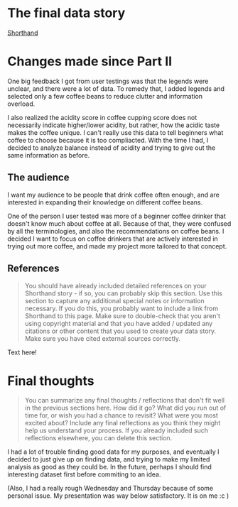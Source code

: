 <!-- | [home page](https://cmustudent.github.io/tswd-portfolio-templates/) | [visualizing debt](visualizing-government-debt) | [critique by design](critique-by-design) | [final project I](final-project-part-one) | [final project II](final-project-part-two) | [final project III](final-project-part-three) | -->

# The final data story

[Shorthand](https://carnegiemellon.shorthandstories.com/a-guide-to-choose-your-next-coffee-bean/index.html)


# Changes made since Part II

One big feedback I got from user testings was that the legends were unclear, and there were a lot of data. To remedy that, I added legends and selected only a few coffee beans to reduce clutter and information overload. 

I also realized the acidity score in coffee cupping score does not necessarily indicate higher/lower acidity, but rather, how the acidic taste makes the coffee unique. I can't really use this data to tell beginners what coffee to choose because it is too compliacted. With the time I had, I decided to analyze balance instead of acidity and trying to give out the same information as before. 


## The audience

I want my audience to be people that drink coffee often enough, and are interested in expanding their knowledge on different coffee beans. 

One of the person I user tested was more of a beginner coffee drinker that doesn't know much about coffee at all. Because of that, they were confused by all the terminologies, and also the recommendations on coffee beans. I decided I want to focus on coffee drinkers that are actively interested in trying out more coffee, and made my project more tailored to that concept.


## References
> You should have already included detailed references on your Shorthand story - if so, you can probably skip this section.  Use this section to capture any additional special notes or information necessary.  If you do this, you probably want to include a link from Shorthand to this page. Make sure to double-check that you aren't using copyright material and that you have added / updated any citations or other content that you used to create your data story.  Make sure you have cited external sources correctly. 

Text here!

# Final thoughts
> You can summarize any final thoughts / reflections that don't fit well in the previous sections here.  How did it go?  What did you run out of time for, or wish you had a chance to revisit?  What were you most excited about?  Include any final reflections as you think they might help us understand your process.  If you already included such reflections elsewhere, you can delete this section. 

I had a lot of trouble finding good data for my purposes, and eventually I decided to just give up on finding data, and trying to make my limited analysis as good as they could be. In the future, perhaps I should find interesting dataset first before commiting to an idea. 

(Also, I had a really rough Wednesday and Thursday because of some personal issue. My presentation was way below satisfactory. It is on me :c )
